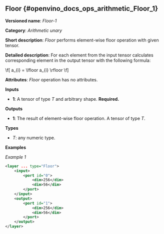 ## Floor <a name="Floor"></a> {#openvino_docs_ops_arithmetic_Floor_1}

**Versioned name**: *Floor-1*

**Category**: *Arithmetic unary*

**Short description**: *Floor* performs element-wise floor operation with given tensor.

**Detailed description**: For each element from the input tensor calculates corresponding
element in the output tensor with the following formula:

\f[
a_{i} = \lfloor a_{i} \rfloor
\f]

**Attributes**: *Floor* operation has no attributes.

**Inputs**

* **1**: A tensor of type *T* and arbitrary shape. **Required.**

**Outputs**

* **1**: The result of element-wise floor operation. A tensor of type *T*.

**Types**

* *T*: any numeric type.


**Examples**

*Example 1*

```xml
<layer ... type="Floor">
    <input>
        <port id="0">
            <dim>256</dim>
            <dim>56</dim>
        </port>
    </input>
    <output>
        <port id="1">
            <dim>256</dim>
            <dim>56</dim>
        </port>
    </output>
</layer>
```
